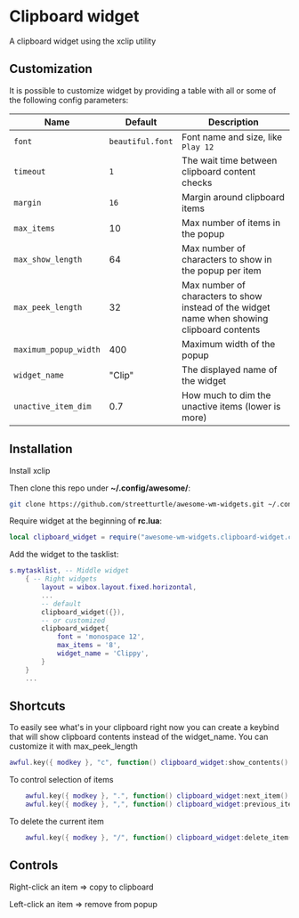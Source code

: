 # Clipboard widget

A clipboard widget using the xclip utility

## Customization

It is possible to customize widget by providing a table with all or some of the following config parameters:

| Name | Default | Description |
|---|---|---|
| `font` | `beautiful.font` | Font name and size, like `Play 12` |
| `timeout`| `1` | The wait time between clipboard content checks |
| `margin` | `16` | Margin around clipboard items |
| `max_items` | 10 | Max number of items in the popup |
| `max_show_length` | 64 | Max number of characters to show in the popup per item |
| `max_peek_length` | 32 | Max number of characters to show instead of the widget name when showing clipboard contents |
| `maximum_popup_width` | 400 | Maximum width of the popup |
| `widget_name` | "Clip" | The displayed name of the widget |
| `unactive_item_dim` | 0.7 | How much to dim the unactive items (lower is more)|

## Installation

Install xclip

Then clone this repo under **~/.config/awesome/**:

```bash
git clone https://github.com/streetturtle/awesome-wm-widgets.git ~/.config/awesome/awesome-wm-widgets
```

Require widget at the beginning of **rc.lua**:

```lua
local clipboard_widget = require("awesome-wm-widgets.clipboard-widget.clipboard")
```

Add the widget to the tasklist:

```lua
s.mytasklist, -- Middle widget
    { -- Right widgets
        layout = wibox.layout.fixed.horizontal,
        ...
        -- default
        clipboard_widget({}),
        -- or customized
        clipboard_widget{
            font = 'monospace 12',
            max_items = '8',
            widget_name = 'Clippy',        
        }
    }
    ...
```
## Shortcuts

To easily see what's in your clipboard right now you can create a keybind that will show clipboard contents instead of the widget_name. You can customize it with max_peek_length

```lua
awful.key({ modkey }, "c", function() clipboard_widget:show_contents() end),
```
To control selection of items

```lua
    awful.key({ modkey }, ".", function() clipboard_widget:next_item() end,
    awful.key({ modkey }, ",", function() clipboard_widget:previous_item() end,
```

To delete the current item

```lua
    awful.key({ modkey }, "/", function() clipboard_widget:delete_item() end,
```

## Controls

Right-click an item => copy to clipboard

Left-click an item => remove from popup

